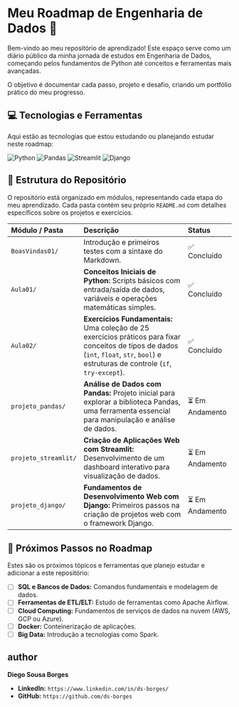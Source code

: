 # Meu Roadmap de Engenharia de Dados 🚀

Bem-vindo ao meu repositório de aprendizado! Este espaço serve como um diário público da minha jornada de estudos em Engenharia de Dados, começando pelos fundamentos de Python até conceitos e ferramentas mais avançadas.

O objetivo é documentar cada passo, projeto e desafio, criando um portfólio prático do meu progresso.

## 💻 Tecnologias e Ferramentas

Aqui estão as tecnologias que estou estudando ou planejando estudar neste roadmap:

![Python](https://img.shields.io/badge/Python-3776AB?style=for-the-badge&logo=python&logoColor=white)
![Pandas](https://img.shields.io/badge/Pandas-150458?style=for-the-badge&logo=pandas&logoColor=white)
![Streamlit](https://img.shields.io/badge/Streamlit-FF4B4B?style=for-the-badge&logo=streamlit&logoColor=white)
![Django](https://img.shields.io/badge/Django-092E20?style=for-the-badge&logo=django&logoColor=white)
## 📂 Estrutura do Repositório

O repositório está organizado em módulos, representando cada etapa do meu aprendizado. Cada pasta contém seu próprio `README.md` com detalhes específicos sobre os projetos e exercícios.

| Módulo / Pasta | Descrição | Status |
| :--- | :--- | :--- |
| `BoasVindas01/` | Introdução e primeiros testes com a sintaxe do Markdown. | ✅ Concluído |
| `Aula01/` | **Conceitos Iniciais de Python:** Scripts básicos com entrada/saída de dados, variáveis e operações matemáticas simples. | ✅ Concluído |
| `Aula02/` | **Exercícios Fundamentais:** Uma coleção de 25 exercícios práticos para fixar conceitos de tipos de dados (`int`, `float`, `str`, `bool`) e estruturas de controle (`if`, `try-except`). | ✅ Concluído |
| `projeto_pandas/` | **Análise de Dados com Pandas:** Projeto inicial para explorar a biblioteca Pandas, uma ferramenta essencial para manipulação e análise de dados. | ⏳ Em Andamento |
| `projeto_streamlit/` | **Criação de Aplicações Web com Streamlit:** Desenvolvimento de um dashboard interativo para visualização de dados. | ⏳ Em Andamento |
| `projeto_django/` | **Fundamentos de Desenvolvimento Web com Django:** Primeiros passos na criação de projetos web com o framework Django. | ⏳ Em Andamento |

## 🎯 Próximos Passos no Roadmap

Estes são os próximos tópicos e ferramentas que planejo estudar e adicionar a este repositório:

- [ ] **SQL e Bancos de Dados:** Comandos fundamentais e modelagem de dados.
- [ ] **Ferramentas de ETL/ELT:** Estudo de ferramentas como Apache Airflow.
- [ ] **Cloud Computing:** Fundamentos de serviços de dados na nuvem (AWS, GCP ou Azure).
- [ ] **Docker:** Conteinerização de aplicações.
- [ ] **Big Data:** Introdução a tecnologias como Spark.

## author

**Diego Sousa Borges**

* **LinkedIn:** `https://www.linkedin.com/in/ds-borges/`
* **GitHub:** `https://github.com/ds-borges`